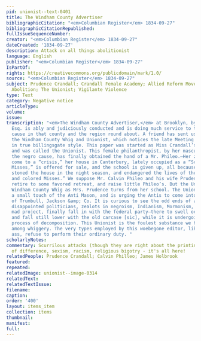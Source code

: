 ```yaml
---
pid: unionist--text-0401
title: The Windham County Advertiser
bibliographicCitation: "<em>Columbian Register</em> 1834-09-27"
bibliographicCitationRepublished: 
fullIssueSequenceNumber: 
creator: "<em>Columbian Register</em> 1834-09-27"
dateCreated: '1834-09-27'
description: Attack on all things abolitionist
language: English
publisher: "<em>Columbian Register</em> 1834-09-27"
IsPartOf: 
rights: https://creativecommons.org/publicdomain/mark/1.0/
source: "<em>Columbian Register</em> 1834-09-27"
subject: Prudence Crandall; Crandall Female Academy; Allied Reform Movements - Anti-Masonry;
  Abolition; The Unionist; Vigilante Violence
type: Text
category: Negative notice
articleType: 
volume: 
issue: 
transcription: "<em>The Windham County Advertiser,</em> at Brooklyn, by J. Holbrook,
  Esq. is ably and judiciously conducted and is doing much service to the democratic
  cause in that county and the region round about. A friend has sent us a number of
  the Windham County Whig and Unionist, which notices the late Meeting at Windham
  in true billingsgate style. This paper was started as Miss Crandall’s negro vehicle,
  and was called the Unionist. This female philanthropist, by her masculine zeal in
  the negro cause, has finally obtained the hand of a Mr. Phileo.—Her zeal has now
  come to a “crisis,” her house in Canterbury, lately occupied as a “School for colored
  Misses,” is offered for sale, and the school is given up, all because the inhabitants
  stoned the house in the night season, and endangered the lives of the “teachers
  and colored Misses.” We suppose Mr. Calvin Phileo and his wife Prudence will now
  retire to some favored retreat, and raise little Phileo’s. But the Unionist turns
  Windham County Whig as Mrs. Prudence turns from her school. The Unionist has also
  a small touch of the Anti Mason, and is urging the Antis to come into the support
  of Trumbull, Jackson &amp; Co. It is curious to see the odd ends of all parties,
  disappointed politicians, zealots in negroism, Indianism, Mormonism, and every other
  mad project, finally fall in with the federal party—there to swell occasionally,
  and fall still lower with the old carcase [sic], while it is undergoing its long
  process of decomposition. This Unionist is the foulest substance we have seen yet
  among whiggery. The very types employed by this woebegone editor, like Balaam’s
  ass, refuse to perform their ordinary duty. "
scholarlyNotes: 
commentary: Scurrilous attacks (though they are right about the printing!), hatred
  of difference, sexism, racism, religious bigotry - it's all here!
relatedPeople: Prudence Crandall; Calvin Philleo; James Holbrook
featured: 
repeated: 
relatedImage: unionist--image-0314
relatedText: 
relatedTextIssue: 
filename: 
caption: 
order: '400'
layout: items_item
collection: items
thumbnail: 
manifest: 
full: 
---
```

